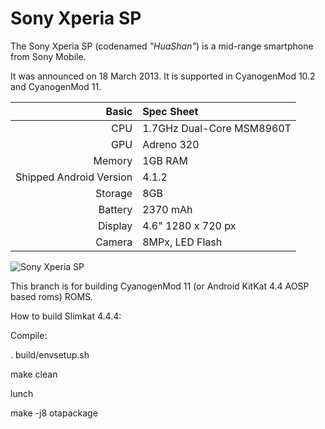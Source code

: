 Sony Xperia SP
==============

The Sony Xperia SP (codenamed _"HuaShan"_) is a mid-range smartphone from Sony Mobile.

It was announced on 18 March 2013. It is supported in CyanogenMod 10.2 and CyanogenMod 11.

Basic   | Spec Sheet
-------:|:-------------------------
CPU     | 1.7GHz Dual-Core MSM8960T
GPU     | Adreno 320
Memory  | 1GB RAM
Shipped Android Version | 4.1.2
Storage | 8GB
Battery | 2370 mAh
Display | 4.6" 1280 x 720 px
Camera  | 8MPx, LED Flash

![Sony Xperia SP](http://wiki.cyanogenmod.org/images/e/e5/Huashan2.png "Sony Xperia SP in white")

This branch is for building CyanogenMod 11 (or Android KitKat 4.4 AOSP based roms) ROMS.



How to build Slimkat 4.4.4:

Compile:

. build/envsetup.sh

make clean

lunch

make -j8 otapackage 

